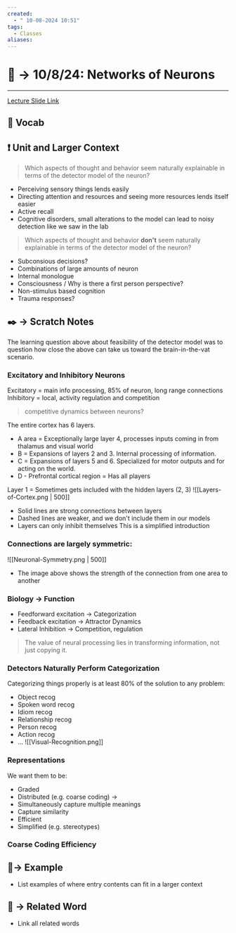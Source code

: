 ```yaml
---
created:
  - " 10-08-2024 10:51"
tags:
  - Classes
aliases:
---
```


# 📗 -> 10/8/24: Networks of Neurons
---
[Lecture Slide Link](https://canvas.ucdavis.edu/courses/915659/files?preview=25220997)

## 🎤 Vocab


## ❗ Unit and Larger Context
> Which aspects of thought and behavior seem naturally explainable in terms of the detector model of the neuron?
- Perceiving sensory things lends easily
- Directing attention and resources and seeing more resources lends itself easier
- Active recall
- Cognitive disorders, small alterations to the model can lead to noisy detection like we saw in the lab


> Which aspects of thought and behavior **don't** seem naturally explainable in terms of the detector model of the neuron?
- Subconsious decisions?
- Combinations of large amounts of neuron
- Internal monologue
- Consciousness / Why is there a first person perspective?
- Non-stimulus based cognition
- Trauma responses?




## ✒️ -> Scratch Notes
The learning question above about feasibility of the detector model was to question how close the above can take us toward the brain-in-the-vat scenario.

### Excitatory and Inhibitory Neurons
Excitatory = main info processing, 85% of neuron, long range connections
Inhibitory = local, activity regulation and competition
> competitive dynamics between neurons?


The entire cortex has 6 layers. 

- A area = Exceptionally large layer 4, processes inputs coming in from thalamus and visual world
- B = Expansions of layers 2 and 3. Internal processing of information.
- C = Expansions of layers 5 and 6. Specialized for motor outputs and for acting on the world.
- D - Prefrontal cortical region = Has all players

Layer 1 = Sometimes gets included with the hidden layers (2, 3)
![[Layers-of-Cortex.png | 500]]
- Solid lines are strong connections between layers
- Dashed lines are weaker, and we don't include them in our models
- Layers can only inhibit themselves
This is a simplified introduction

### Connections are largely symmetric:
![[Neuronal-Symmetry.png | 500]]
- The image above shows the strength of the connection from one area to another

### Biology -> Function
- Feedforward excitation -> Categorization
- Feedback excitation -> Attractor Dynamics
- Lateral Inhibition -> Competition, regulation
> The value of neural processing lies in transforming information, not just copying it.


### Detectors Naturally Perform Categorization
Categorizing things properly is at least 80% of the solution to any problem:
- Object recog
- Spoken word recog
- Idiom recog
- Relationship recog
- Person recog
- Action recog
- ...
![[Visual-Recognition.png]]


### Representations
We want them to be:
- Graded
- Distributed (e.g. coarse coding) 
	-> 
- Simultaneously capture multiple meanings
- Capture similarity
- Efficient
- Simplified (e.g. stereotypes)

### Coarse Coding Efficiency





## 🧪-> Example
- List examples of where entry contents can fit in a larger context

## 🔗 -> Related Word
- Link all related words

